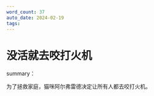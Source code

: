 ```yaml
---
word_count: 37
auto_date: 2024-02-19
tags: 
---
```


# 没活就去咬打火机

summary：

为了拯救家庭，猫咪阿尔弗雷德决定让所有人都去咬打火机。
